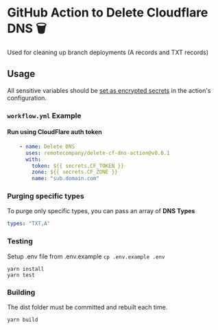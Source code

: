 # GitHub Action to Delete Cloudflare DNS  🗑️

Used for cleaning up branch deployments (A records and TXT records)

## Usage

All sensitive variables should be [set as encrypted secrets](https://help.github.com/en/articles/virtual-environments-for-github-actions#creating-and-using-secrets-encrypted-variables) in the action's configuration.

### `workflow.yml` Example

#### Run using CloudFlare auth token
```yaml
    - name: Delete DNS
      uses: remotecompany/delete-cf-dns-action@v0.0.1
      with:
        token: ${{ secrets.CF_TOKEN }}
        zone: ${{ secrets.CF_ZONE }}
        name: "sub.domain.com"
```

### Purging specific types

To purge only specific types, you can pass an array of **DNS Types**

```yaml
types: "TXT,A"
```

### Testing

Setup .env file from .env.example `cp .env.example .env`

```shell
yarn install
yarn test
```

### Building

The dist folder must be committed and rebuilt each time.

```shell
yarn build
```
